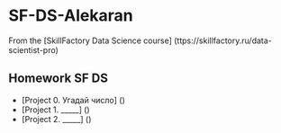 # SF-DS-Alekaran
From the [SkillFactory Data Science course] (ttps://skillfactory.ru/data-scientist-pro)

## Homework SF DS
* [Project 0. Угадай число] ()
* [Project 1. _____] ()
* [Project 2. _____] ()
